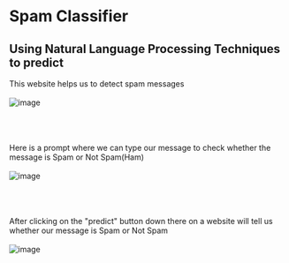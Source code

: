 # Spam Classifier
## Using Natural Language Processing Techniques to predict

This website helps us to detect spam messages
<br></br>
![image](https://user-images.githubusercontent.com/62721720/180611458-ca3790e4-e518-4186-a2c8-291fd73e5160.png)
<br></br>
<br></br>

Here is a prompt where we can type our message to check whether the message is Spam or Not Spam(Ham)
<br></br>
![image](https://user-images.githubusercontent.com/62721720/180611664-a040abb9-f5c0-4402-87d7-4c15020b2ef7.png)
<br></br>
<br></br>

After clicking on the "predict" button down there on a website will tell us whether our message is Spam or Not Spam
<br></br>
![image](https://user-images.githubusercontent.com/62721720/180611814-c8f253e0-f5fb-4888-a9a9-95b9fec3e378.png)


